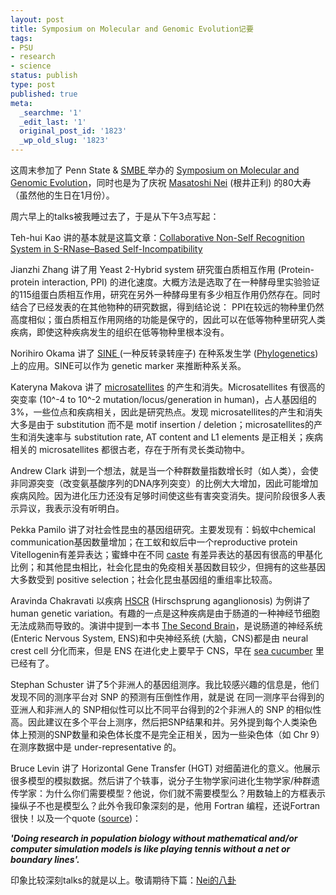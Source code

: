 ```yaml
---
layout: post
title: Symposium on Molecular and Genomic Evolution记要
tags:
- PSU
- research
- science
status: publish
type: post
published: true
meta:
  _searchme: '1'
  _edit_last: '1'
  original_post_id: '1823'
  _wp_old_slug: '1823'
---
```

这周末参加了 Penn State &amp; <a href="http://www.smbe.org/" target="_blank">SMBE </a>举办的 <a href="https://sites.google.com/site/smbe2011psu/" target="_blank">Symposium on Molecular and Genomic Evolution</a>，同时也是为了庆祝 <a href="http://en.wikipedia.org/wiki/Masatoshi_Nei" target="_blank">Masatoshi Nei</a> (根井正利) 的80大寿（虽然他的生日在1月份）。

周六早上的talks被我睡过去了，于是从下午3点写起：

Teh-hui Kao 讲的基本就是这篇文章：<a href="http://www.sciencemag.org/content/330/6005/796.abstract" target="_blank">Collaborative Non-Self Recognition System in S-RNase–Based Self-Incompatibility</a>

Jianzhi Zhang 讲了用 Yeast 2-Hybrid system 研究蛋白质相互作用 (Protein-protein interaction, PPI) 的进化速度。大概方法是选取了在一种酵母里实验验证的115组蛋白质相互作用，研究在另外一种酵母里有多少相互作用仍然存在。同时结合了已经发表的在其他物种的研究数据，得到结论说： PPI在较远的物种里仍然高度相似；蛋白质相互作用网络的功能是保守的，因此可以在低等物种里研究人类疾病，即使这种疾病发生的组织在低等物种里根本没有。

Norihiro Okama 讲了 <a href="http://en.wikipedia.org/wiki/Short_interspersed_nuclear_element#SINEs" target="_blank">SINE </a>(一种反转录转座子) 在种系发生学 (<a href="http://en.wikipedia.org/wiki/Phylogenetics" target="_blank">Phylogenetics</a>) 上的应用。SINE可以作为 genetic marker 来推断种系关系。

Kateryna Makova 讲了 <a href="http://en.wikipedia.org/wiki/Microsatellite_%28genetics%29" target="_blank">microsatellites</a> 的产生和消失。Microsatellites 有很高的突变率 (10^-4 to 10^-2 mutation/locus/generation in human)，占人基因组的 3%，一些位点和疾病相关，因此是研究热点。发现 microsatellites的产生和消失大多是由于 substitution 而不是 motif insertion / deletion；microsatellites的产生和消失速率与 substitution rate, AT content and L1 elements 是正相关；疾病相关的 microsatellites 都很古老，存在于所有灵长类动物中。

Andrew Clark 讲到一个想法，就是当一个种群数量指数增长时（如人类），会使非同源突变（改变氨基酸序列的DNA序列突变）的比例大大增加，因此可能增加疾病风险。因为进化压力还没有足够时间使这些有害突变消失。提问阶段很多人表示异议，我表示没有听明白。

Pekka Pamilo 讲了对社会性昆虫的基因组研究。主要发现有：蚂蚁中chemical communication基因数量增加；在工蚁和蚁后中一个reproductive protein Vitellogenin有差异表达；蜜蜂中在不同 <a href="http://en.wikipedia.org/wiki/Caste" target="_blank">caste</a> 有差异表达的基因有很高的甲基化比例；和其他昆虫相比，社会化昆虫的免疫相关基因数目较少，但拥有的这些基因大多数受到 positive selection；社会化昆虫基因组的重组率比较高。

Aravinda Chakravati 以疾病 <a href="http://en.wikipedia.org/wiki/Hirschsprung%27s_disease" target="_blank">HSCR</a> (Hirschsprung aganglionosis) 为例讲了 human genetic variation。有趣的一点是这种疾病是由于肠道的一种神经节细胞无法成熟而导致的。演讲中提到一本书 <a href="http://www.amazon.com/Second-Brain-Groundbreaking-Understanding-Disorders/dp/0060930721" target="_blank">The Second Brain</a>，是说肠道的神经系统 (Enteric Nervous System, ENS)和中央神经系统 (大脑，CNS)都是由 neural crest cell 分化而来，但是 ENS 在进化史上要早于 CNS，早在 <a href="http://en.wikipedia.org/wiki/Sea_cucumber" target="_blank">sea cucumber</a> 里已经有了。

Stephan Schuster 讲了5个非洲人的基因组测序。我比较感兴趣的信息是，他们发现不同的测序平台对 SNP 的预测有压倒性作用，就是说 在同一测序平台得到的亚洲人和非洲人的 SNP相似性可以比不同平台得到的2个非洲人的 SNP 的相似性高。因此建议在多个平台上测序，然后把SNP结果和并。另外提到每个人类染色体上预测的SNP数量和染色体长度不是完全正相关，因为一些染色体（如 Chr 9）在测序数据中是 under-representative 的。

Bruce Levin 讲了 Horizontal Gene Transfer (HGT) 对细菌进化的意义。他展示很多模型的模拟数据。然后讲了个轶事，说分子生物学家问进化生物学家/种群遗传学家：为什么你们需要模型？他说，你们就不需要模型么？用数轴上的方框表示操纵子不也是模型么？此外令我印象深刻的是，他用 Fortran 编程，还说Fortran很快！以及一个quote (<a href="http://eclf.net/" target="_blank">source</a>)：

<strong><em>'Doing research in population biology without mathematical and/or computer simulation models is like playing tennis without a net or boundary lines'.</em></strong>

印象比较深刻talks的就是以上。敬请期待下篇：<a href="http://azaleasays.com/2011/03/20/anecdotes-of-nei/" target="_blank">Nei的八卦</a>

&nbsp;
